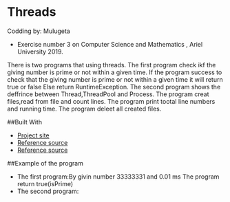 # Threads
Codding by: Mulugeta
* Exercise number 3 on Computer Science and Mathematics , Ariel University 2019.

There is two programs that using threads.
The first program check ikf the giving number is prime or not	within a given time. 
If the program success to check that the giving number is prime or not
    within a given time it will return true or false
Else return RuntimeException.
The second program shows the deffrince between Thread,ThreadPool and Process.
The program creat files,read from file and count lines.
The program print tootal line numbers and running time.
The program deleet all created files.

##Built With
* [Project site](https://github.com/mulugetaf/oopEx3)
* [Reference source](https://stackoverflow.com/questions/200469/what-is-the-difference-between-a-process-and-a-thread)
* [Reference source](https://stackoverflow.com/questions/50542940/java-stop-an-endless-loop-function-by-a-thread)

##Example of the program
* The first program:By givin number 33333331 and 0.01 ms The program return true(isPrime)
* The second program:
